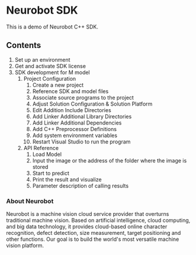# Neurobot SDK

This is a demo of Neurobot C++ SDK.



## Contents

1. Set up an environment
2. Get and activate SDK license
3. SDK development for M model
   1. Project Configuration
      1. Create a new project
      2. Reference SDK and model files
      3. Associate source programs to the project
      4. Adjust Solution Configuration & Solution Platform
      5. Edit Addition Include Directories
      6. Add Linker Additional Library Directories
      7. Add Linker Additional Dependencies
      8. Add C++ Preprocessor Definitions
      9. Add system environment variables
      10. Restart Visual Studio to run the program
   2. API Reference
      1. Load Model
      2. Input the image or the address of the folder where the image is stored
      3. Start to predict
      4. Print the result and visualize
      5. Parameter description of calling results

 

### About Neurobot

Neurobot is a machine vision cloud service provider that overturns traditional machine vision. Based on artificial intelligence, cloud computing, and big data technology, it provides cloud-based online character recognition, defect detection, size measurement, target positioning and other functions. Our goal is to build the world's most versatile machine vision platform.